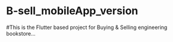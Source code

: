 # B-sell_mobileApp_version

#This is the Flutter based project for Buying & Selling engineering bookstore...
